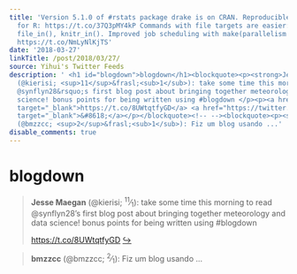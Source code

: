 ```yaml
---
title: 'Version 5.1.0 of #rstats package drake is on CRAN. Reproducible workflow management
  for R: https://t.co/37Q3pMY4kP Commands with file targets are easier: file_out(),
  file_in(), knitr_in(). Improved job scheduling with make(parallelism = "future")
  https://t.co/NmLyNlKjTS'
date: '2018-03-27'
linkTitle: /post/2018/03/27/
source: Yihui's Twitter Feeds
description: ' <h1 id="blogdown">blogdown</h1><blockquote><p><strong>Jesse Maegan</strong>
  (@kierisi; <sup>11</sup>&frasl;<sub>1</sub>): take some time this morning to read
  @synflyn28&rsquo;s first blog post about bringing together meteorology and data
  science! bonus points for being written using #blogdown </p><p><a href="https://t.co/8UWtqtfyGD"
  target="_blank">https://t.co/8UWtqtfyGD</a> <a href="https://twitter.com/xieyihui/status/978303098677551106"
  target="_blank">&#8618;</a></p></blockquote><!-- --><blockquote><p><strong>bmzzcc</strong>
  (@bmzzcc; <sup>2</sup>&frasl;<sub>1</sub>): Fiz um blog usando ...'
disable_comments: true
---
```

 <h1 id="blogdown">blogdown</h1><blockquote><p><strong>Jesse Maegan</strong> (@kierisi; <sup>11</sup>&frasl;<sub>1</sub>): take some time this morning to read @synflyn28&rsquo;s first blog post about bringing together meteorology and data science! bonus points for being written using #blogdown </p><p><a href="https://t.co/8UWtqtfyGD" target="_blank">https://t.co/8UWtqtfyGD</a> <a href="https://twitter.com/xieyihui/status/978303098677551106" target="_blank">&#8618;</a></p></blockquote><!-- --><blockquote><p><strong>bmzzcc</strong> (@bmzzcc; <sup>2</sup>&frasl;<sub>1</sub>): Fiz um blog usando ...